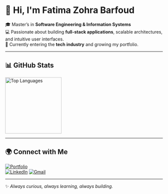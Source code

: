 # 👋 Hi, I'm Fatima Zohra Barfoud

🎓 Master’s in **Software Engineering & Information Systems**  
💻 Passionate about building **full-stack applications**, scalable architectures, and intuitive user interfaces.  
🚀 Currently entering the **tech industry** and growing my portfolio.  

---

## 📊 GitHub Stats

<div style="display: flex; gap: 20px; align-items: flex-start;">
  
  <img style="marging-left: 10px" src="https://github-readme-stats.vercel.app/api/top-langs/?username=barfoud-fatima-zohra&layout=compact&theme=tokyonight" alt="Top Languages" height="180"/>

</div>


---

## 🌍 Connect with Me
[![Portfolio](https://img.shields.io/badge/Portfolio-coming%20soon-yellow?style=flat&logo=vercel)](#)  
[![LinkedIn](https://img.shields.io/badge/LinkedIn-Fatima%20Zohra-blue?style=flat&logo=linkedin)](https://www.linkedin.com/in/fatima-zohra-barfoud-6a2156241/) 
[![Gmail](https://img.shields.io/badge/Email-fatimazohra.barfoud22%40gmail.com-red?style=flat&logo=gmail)](mailto:fatimazohra.barfoud22@gmail.com)

---

✨ *Always curious, always learning, always building.*  
